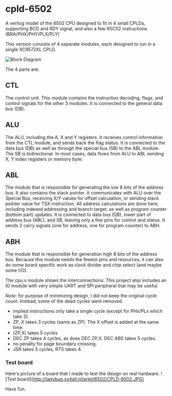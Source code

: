 # cpld-6502
A verilog model of the 6502 CPU designed to fit in 4 small CPLDs, supporting BCD and RDY signal,
and also a few 65C02 instructions (BRA/PHX/PHY/PLX/PLY)

This version consists of 4 separate modules, each designed to run in a single XC9572XL CPLD.

![Block Diagram](http://ladybug.xs4all.nl/arlet/6502/cpld-block-diagram.png)

The 4 parts are:

## CTL
The control unit. This module contains the instruction decoding, flags, and control signals for the other 3 modules.  It is connected to the general data bus (DB).

## ALU
The ALU, including the A, X and Y registers. It receives control
information from the CTL module, and sends back the flag status.
It is connected to the data bus (DB) as well as through the special bus (SB) 
to the ABL module. The SB is bidirectional. In most cases, data flows
from ALU to ABL sending X, Y index registers or memory byte.

## ABL
The module that is responsible for generating the low 8 bits of the address bus.
It also contains the stack pointer. It communicates with ALU over the Special
Bus, receiving X/Y values for offset calculation, or sending stack pointer 
value for TSX instruction. All address calculations are done here, including
indexed addressing and branch target, as well as program counter (bottom part)
updates. It is connected to data bus (DB), lower part of address bus (ABL), and
SB, leaving only a few pins for control and status. It sends 2 carry signals 
(one for address, one for program counter) to ABH.

## ABH
The module that is responsible for generation high 8 bits of the address bus. 
Because this module needs the fewest pins and resources, it can also do some 
board specific work as clock divider and chip select (and maybe some I/O).

The cpu.v module shows the interconnections. This project also includes an IO module with very
simple UART and SPI peripheral that may be useful.

*Note*: for purpose of minimizing design, I did not keep the original cycle count. Instead, some
of the dead cycles were removed.

- implied instructions only take a single cycle (except for PHx/PLx which take 3). 
- ZP, X takes 3 cycles (same as ZP). The X offset is added at the same time.
- (ZP,X) takes 5 cycles
- DEC ZP takes 4 cycles, as does DEC ZP,X. DEC ABS takes 5 cycles.
- no penalty for page boundary crossing.
- JSR takes 5 cycles, RTS takes 4.

### Test board

Here's picture of a board that I made to test the design on real hardware.
![Test board](http://ladybug.xs4all.nl/arlet/6502/CPLD-6502.JPG]

Have fun. 
